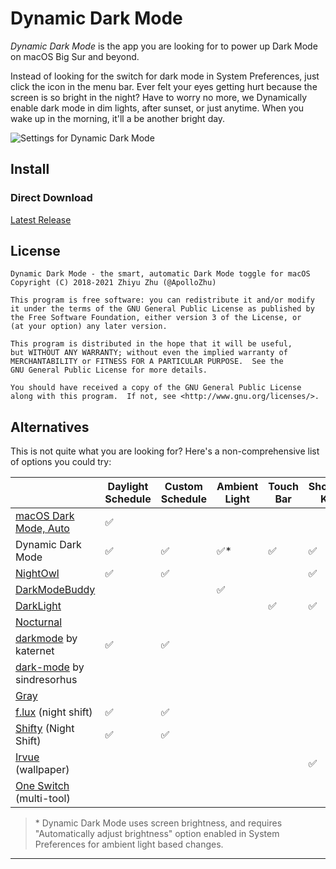 # Dynamic Dark Mode

*Dynamic Dark Mode* is the app you are looking for to power up Dark Mode on macOS Big Sur and beyond.

Instead of looking for the switch for dark mode in System Preferences, just click the icon in the menu bar. Ever felt your eyes getting hurt because the screen is so bright in the night? Have to worry no more, we Dynamically enable dark mode in dim lights, after sunset, or just anytime. When you wake up in the morning, it'll a be another bright day.

![Settings for Dynamic Dark Mode](https://github.com/user-attachments/assets/e9551a97-e7f2-49ab-a93a-2701a75e6095)

## Install

### Direct Download

  <summary><a href="https://github.com/user-attachments/files/19834078/Dynamic.Dark.Mode.zip">Latest Release</a></summary>

## License

```
Dynamic Dark Mode - the smart, automatic Dark Mode toggle for macOS
Copyright (C) 2018-2021 Zhiyu Zhu (@ApolloZhu)

This program is free software: you can redistribute it and/or modify
it under the terms of the GNU General Public License as published by
the Free Software Foundation, either version 3 of the License, or
(at your option) any later version.

This program is distributed in the hope that it will be useful,
but WITHOUT ANY WARRANTY; without even the implied warranty of
MERCHANTABILITY or FITNESS FOR A PARTICULAR PURPOSE.  See the
GNU General Public License for more details.

You should have received a copy of the GNU General Public License
along with this program.  If not, see <http://www.gnu.org/licenses/>.
```

## Alternatives

This is not quite what you are looking for? Here's a non-comprehensive list of options you could try:

|                                                              | Daylight Schedule | Custom Schedule | Ambient Light | Touch Bar | Shortcut Key | Menu Bar | CLI  | Per App | Localized |
| ------------------------------------------------------------ | ----------------------- | --------------- | ------------- | ------------------------------------------------------------ | ------------ | -------- | ---- | ------- | --------- |
| [macOS Dark Mode, Auto](https://support.apple.com/en-us/HT208976) | ✅                       |                 |               |  |              |          |      |         | ✅         |
| Dynamic Dark Mode                                            | ✅                       | ✅               | ✅*            | ✅ | ✅            | ✅        |      |         | ✅ |
| [NightOwl](https://nightowl.kramser.xyz/)                    | ✅                       | ✅               |               |  | ✅            | ✅        |      | ✅       |           |
| [DarkModeBuddy](https://gumroad.com/l/darkmodebuddy)         |                         |                 | ✅             |  |              |          |      |         |           |
| [DarkLight](https://github.com/L1cardo/DarkLight) | | | | ✅ | ✅ | | | | |
| [Nocturnal](https://github.com/HarshilShah/Nocturnal)        |                         |                 |               |  |              | ✅        |      |         |           |
| [darkmode](https://github.com/katernet/darkmode) by katernet | ✅ | ✅ | | | | | ✅ | | |
| [dark-mode](https://github.com/sindresorhus/dark-mode) by sindresorhus |                         |                 |               |  |              |          | ✅    |         |           |
| [Gray](https://github.com/zenangst/Gray)                     |                         |                 |               |  |              |          |      | ✅       | ✅ |
| [f.lux](https://justgetflux.com/) (night shift)        | ✅                       | ✅               |               |  |              |          |      |         |          |
| [Shifty](https://shifty.natethompson.io) (Night Shift) | ✅                       | ✅               |               |  |              |          |      |         | ✅         |
| [Irvu‪e‬](https://apps.apple.com/app/id1039633667) (wallpaper) |                         |                 |               |  | ✅ | ✅ |      |         |           |
| [One Switch](https://fireball.studio/oneswitch/) (multi-tool) |                         |                 |               |  |              | ✅        |      |         | ✅ |

> \* Dynamic Dark Mode uses screen brightness, and requires "Automatically adjust brightness" option enabled in System Preferences for ambient light based changes.

---

